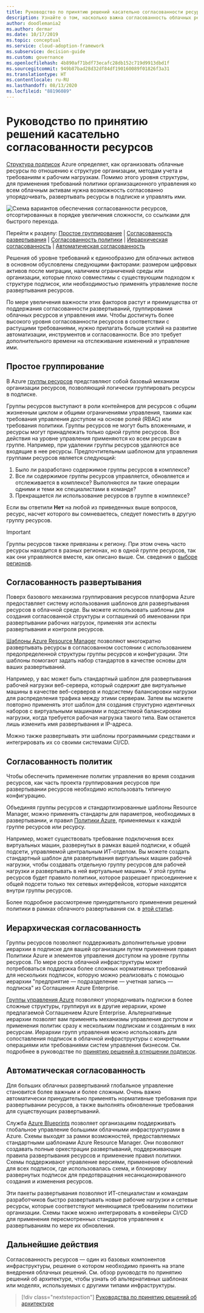 ```yaml
---
title: Руководство по принятию решений касательно согласованности ресурсов
description: Узнайте о том, насколько важна согласованность облачных ресурсов и изучите факторы, которые определяют требования к ней.
author: doodlemania2
ms.author: dermar
ms.date: 10/17/2019
ms.topic: conceptual
ms.service: cloud-adoption-framework
ms.subservice: decision-guide
ms.custom: governance
ms.openlocfilehash: 4b890af71bdf73ecafc28db152c719d9913dbd1f
ms.sourcegitcommit: 949b87bad28d32df84df190160089f01826f3a31
ms.translationtype: HT
ms.contentlocale: ru-RU
ms.lasthandoff: 08/13/2020
ms.locfileid: "88196089"
---
```

# <a name="resource-consistency-decision-guide"></a>Руководство по принятию решений касательно согласованности ресурсов

[Структура подписок](../subscriptions/index.md) Azure определяет, как организовать облачные ресурсы по отношению к структуре организации, методам учета и требованиям к рабочим нагрузкам. Помимо этого уровня структуры, для применения требований политики организационного управления ко всем облачным активам нужна возможность согласованно упорядочивать, развертывать ресурсы в подписке и управлять ими.

![Схема вариантов обеспечения согласованности ресурсов, отсортированных в порядке увеличения сложности, со ссылками для быстрого перехода.](../../_images/decision-guides/decision-guide-resource-consistency.png)

Перейти к разделу: [Простое группирование](#basic-grouping) | [Согласованность развертывания](#deployment-consistency) | [Согласованность политики](#policy-consistency) | [Иерархическая согласованность](#hierarchical-consistency) | [Автоматическая согласованность](#automated-consistency)

Решения об уровне требований к единообразию для облачных активов в основном обусловлены следующими факторами: размером цифровых активов после миграции, наличием ограничений среды или организации, которые плохо совместимы с существующим подходом к структуре подписок, или необходимостью применять управление после развертывания ресурсов.

По мере увеличения важности этих факторов растут и преимущества от поддержания согласованности развертываний, группирования облачных ресурсов и управления ими. Чтобы достигнуть более высокого уровня согласованности ресурсов в соответствии с растущими требованиями, нужно прилагать больше усилий на развитие автоматизации, инструментов и согласованности. Все это требует дополнительного времени на отслеживание изменений и управление ими.

## <a name="basic-grouping"></a>Простое группирование

В Azure [группы ресурсов](https://docs.microsoft.com/azure/azure-resource-manager/management/overview#resource-groups) представляют собой базовый механизм организации ресурсов, позволяющий логически группировать ресурсы в подписке.

Группы ресурсов выступают в роли контейнеров для ресурсов с общим жизненным циклом и общими ограничениями управления, такими как требования управления доступом на основе ролей (RBAC) или требования политики. Группы ресурсов не могут быть вложенными, и ресурсы могут принадлежать только одной группе ресурсов. Все действия на уровне управления применяются ко всем ресурсам в группе. Например, при удалении группы ресурсов удаляются все входящие в нее ресурсы. Предпочтительным шаблоном для управления группами ресурсов является следующий:

1. Было ли разработано содержимое группы ресурсов в комплексе?
1. Все ли содержимое группы ресурсов управляется, обновляется и отслеживается в комплексе? Выполняются ли такие операции одними и теми же специалистами в команде?
1. Прекращается ли использование ресурсов в группе в комплексе?

Если вы ответили **Нет** на любой из приведенных выше вопросов, ресурс, насчет которого вы сомневаетесь, следует поместить в другую группу ресурсов.

> [!IMPORTANT]
> Группы ресурсов также привязаны к региону. При этом очень часто ресурсы находится в разных регионах, но в одной группе ресурсов, так как они управляются вместе, как описано выше. См. сведения о [выборе регионов](../../migrate/azure-best-practices/multiple-regions.md).

## <a name="deployment-consistency"></a>Согласованность развертывания

Поверх базового механизма группирования ресурсов платформа Azure предоставляет систему использования шаблонов для развертывания ресурсов в облачной среде. Вы можете использовать шаблоны для создания согласованной структуры и соглашений об именовании при развертывании рабочих нагрузок, применяя эти аспекты развертывания и контроля ресурсов.

[Шаблоны Azure Resource Manager](https://docs.microsoft.com/azure/azure-resource-manager/templates/overview) позволяют многократно развертывать ресурсы в согласованном состоянии с использованием предопределенной структуры группы ресурсов и конфигурации. Эти шаблоны помогают задать набор стандартов в качестве основы для ваших развертываний.

Например, у вас может быть стандартный шаблон для развертывания рабочей нагрузки веб-сервера, который содержит две виртуальные машины в качестве веб-серверов и подсистему балансировки нагрузки для распределения трафика между этими серверам. Затем вы можете повторно применять этот шаблон для создания структурно идентичных наборов с виртуальными машинами и подсистемой балансировки нагрузки, когда требуется рабочая нагрузка такого типа. Вам останется лишь изменить имя развертывания и IP-адреса.

Можно также развертывать эти шаблоны программными средствами и интегрировать их со своими системами CI/CD.

## <a name="policy-consistency"></a>Согласованность политик

Чтобы обеспечить применение политик управления во время создания ресурсов, как часть проекта группирования ресурсов при развертывании ресурсов необходимо использовать типичную конфигурацию.

Объединяя группы ресурсов и стандартизированные шаблоны Resource Manager, можно применять стандарты для параметров, необходимых в развертывании, и правил [Политики Azure](https://docs.microsoft.com/azure/governance/policy/overview), применяемых к каждой группе ресурсов или ресурсу.

Например, может существовать требование подключения всех виртуальных машин, развернутых в рамках вашей подписки, к общей подсети, управляемой центральным ИТ-отделом. Вы можете создать стандартный шаблон для развертывания виртуальных машин рабочей нагрузки, чтобы создавать отдельную группу ресурсов для рабочей нагрузки и развертывать в ней виртуальные машины. У этой группы ресурсов будет правило политики, которое разрешает присоединение к общей подсети только тех сетевых интерфейсов, которые находятся внутри группы ресурсов.

Более подробное рассмотрение принудительного применения решений политики в рамках облачного развертывания см. в [этой статье](../policy-enforcement/index.md).

## <a name="hierarchical-consistency"></a>Иерархическая согласованность

Группы ресурсов позволяют поддерживать дополнительные уровни иерархии в подписке для вашей организации путем применения правил Политики Azure и элементов управления доступом на уровне группы ресурсов. По мере роста облачной инфраструктуры может потребоваться поддержка более сложных нормативных требований для нескольких подписок, которую можно реализовать с помощью иерархии "предприятие — подразделение — учетная запись — подписка" из Соглашения Azure Enterprise.

[Группы управления Azure](https://docs.microsoft.com/azure/governance/management-groups) позволяют упорядочивать подписки в более сложные структуры, группируя их в другие иерархии, кроме предлагаемой Соглашением Azure Enterprise. Альтернативные иерархии позволят вам применять механизмы управления доступом и применения политик сразу к нескольким подпискам и созданным в них ресурсам. Иерархии групп управления можно использовать для сопоставления подписок в облачной инфраструктуры с конкретными операциями или требованиями систем управления бизнесом. См. подробнее в руководстве по [принятию решений в отношении подписок](../subscriptions/index.md).

## <a name="automated-consistency"></a>Автоматическая согласованность

Для больших облачных развертываний глобальное управление становится более важным и более сложным. Очень важно автоматически принудительно применять нормативные требования при развертывании ресурсов, а также выполнять обновленные требования для существующих развертываний.

Служба [Azure Blueprints](https://docs.microsoft.com/azure/governance/blueprints/overview) позволяет организациям поддерживать глобальное управление большими облачными инфраструктурами в Azure. Схемы выходят за рамки возможностей, предоставляемых стандартными шаблонами Azure Resource Manager. Они позволяют создавать полные оркестрации развертываний, поддерживающие правила развертывания ресурсов и применение правил политики. Схемы поддерживают управление версиями, применение обновлений для всех подписок, где использовалась схема, и блокировку развернутых подписок для предотвращения несанкционированного создания и изменения ресурсов.

Эти пакеты развертывания позволяют ИТ-специалистам и командам разработчиков быстро развертывать новые рабочие нагрузки и сетевые ресурсы, которые соответствуют меняющимся требованиям политики организации. Схемы также можно интегрировать в конвейеры CI/CD для применения пересмотренных стандартов управления к развертываниям по мере их обновления.

## <a name="next-steps"></a>Дальнейшие действия

Согласованность ресурсов — один из базовых компонентов инфраструктуры, решение о котором необходимо принять на этапе внедрения облачных решений. См. обзор руководств по принятию решений об архитектуре, чтобы узнать об альтернативных шаблонах или моделях, используемых с другими типами инфраструктуры.

> [!div class="nextstepaction"]
> [Руководства по принятию решений об архитектуре](../index.md)
